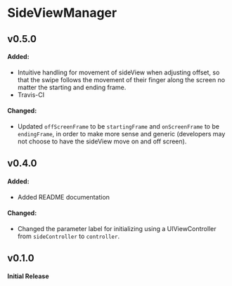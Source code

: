 # SideViewManager

## v0.5.0
#### Added:
* Intuitive handling for movement of sideView when adjusting offset, so that the swipe follows the movement of their finger along the screen no matter the starting and ending frame.
* Travis-CI

#### Changed:
* Updated `offScreenFrame` to be `startingFrame` and `onScreenFrame` to be `endingFrame`, in order to make more sense and generic (developers may not choose to have the sideView move on and off screen).

## v0.4.0
#### Added:
* Added README documentation

#### Changed:
* Changed the parameter label for initializing using a UIViewController from `sideController` to `controller`.

## v0.1.0
#### Initial Release
